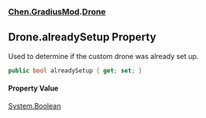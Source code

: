 
### [Chen.GradiusMod](./Chen-GradiusMod 'Chen.GradiusMod').[Drone](./Chen-GradiusMod-Drone 'Chen.GradiusMod.Drone')

## Drone.alreadySetup Property
Used to determine if the custom drone was already set up.  
```csharp
public bool alreadySetup { get; set; }
```

#### Property Value
[System.Boolean](https://docs.microsoft.com/en-us/dotnet/api/System.Boolean 'System.Boolean')  
